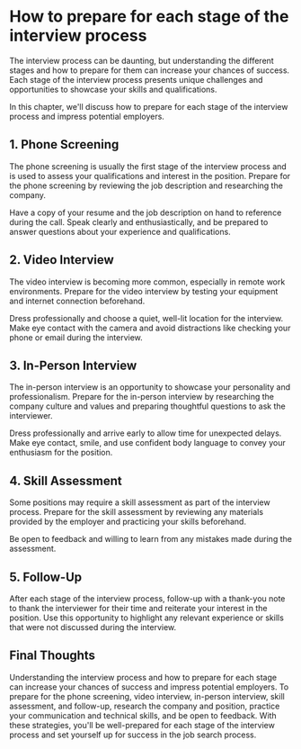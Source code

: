 How to prepare for each stage of the interview process
======================================================================================================

The interview process can be daunting, but understanding the different stages and how to prepare for them can increase your chances of success. Each stage of the interview process presents unique challenges and opportunities to showcase your skills and qualifications.

In this chapter, we'll discuss how to prepare for each stage of the interview process and impress potential employers.

1\. Phone Screening
------------------

The phone screening is usually the first stage of the interview process and is used to assess your qualifications and interest in the position. Prepare for the phone screening by reviewing the job description and researching the company.

Have a copy of your resume and the job description on hand to reference during the call. Speak clearly and enthusiastically, and be prepared to answer questions about your experience and qualifications.

2\. Video Interview
------------------

The video interview is becoming more common, especially in remote work environments. Prepare for the video interview by testing your equipment and internet connection beforehand.

Dress professionally and choose a quiet, well-lit location for the interview. Make eye contact with the camera and avoid distractions like checking your phone or email during the interview.

3\. In-Person Interview
----------------------

The in-person interview is an opportunity to showcase your personality and professionalism. Prepare for the in-person interview by researching the company culture and values and preparing thoughtful questions to ask the interviewer.

Dress professionally and arrive early to allow time for unexpected delays. Make eye contact, smile, and use confident body language to convey your enthusiasm for the position.

4\. Skill Assessment
-------------------

Some positions may require a skill assessment as part of the interview process. Prepare for the skill assessment by reviewing any materials provided by the employer and practicing your skills beforehand.

Be open to feedback and willing to learn from any mistakes made during the assessment.

5\. Follow-Up
------------

After each stage of the interview process, follow-up with a thank-you note to thank the interviewer for their time and reiterate your interest in the position. Use this opportunity to highlight any relevant experience or skills that were not discussed during the interview.

Final Thoughts
--------------

Understanding the interview process and how to prepare for each stage can increase your chances of success and impress potential employers. To prepare for the phone screening, video interview, in-person interview, skill assessment, and follow-up, research the company and position, practice your communication and technical skills, and be open to feedback. With these strategies, you'll be well-prepared for each stage of the interview process and set yourself up for success in the job search process.
